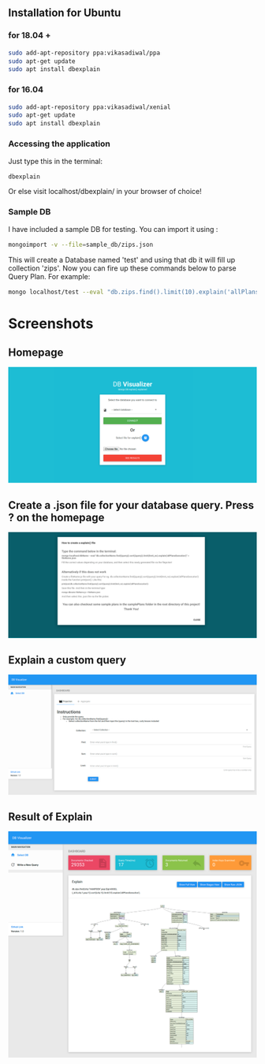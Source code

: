 ## Installation for Ubuntu

### for 18.04 +
```bash
sudo add-apt-repository ppa:vikasadiwal/ppa
sudo apt-get update
sudo apt install dbexplain
```
### for 16.04 

```bash
sudo add-apt-repository ppa:vikasadiwal/xenial
sudo apt-get update
sudo apt install dbexplain
```
### Accessing the application

Just type this in the terminal:

```bash
dbexplain
```

Or else visit localhost/dbexplain/ in your browser of choice!

### Sample DB

I have included a sample DB for testing.
You can import it using :

```bash
mongoimport -v --file=sample_db/zips.json
```
This will create a Database named 'test' and using that db it will fill up collection 'zips'. Now you can fire up these commands below to parse Query Plan. For example:
```bash
mongo localhost/test --eval "db.zips.find().limit(10).explain('allPlansExecution')" > test.json
```


# Screenshots

## Homepage

![alt text](src/screenshots/h.png "Homepage")

## Create a .json file for your database query. Press ? on the homepage

![alt text](src/screenshots/he.png "File")

## Explain a custom query

![alt text](src/screenshots/te.png "Custom Query")

## Result of Explain

![alt text](src/screenshots/qu.png "Detailed Results")
